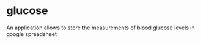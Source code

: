 # glucose
An application allows to store the measurements of blood glucose levels in google spreadsheet
